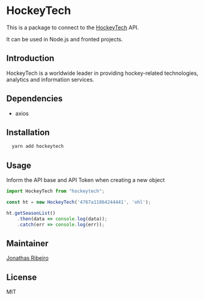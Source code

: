 # HockeyTech

This is a package to connect to the [HockeyTech](http://hockeytech.com/) API.

It can be used in Node.js and fronted projects.

## Introduction

HockeyTech is a worldwide leader in providing hockey-related technologies, analytics and information services.

## Dependencies

- axios

## Installation

```bash
  yarn add hockeytech
```

## Usage

Inform the API base and API Token when creating a new object

```javascript
import HockeyTech from "hockeytech";

const ht = new HockeyTech('4767a11864244441', 'ohl');

ht.getSeasonList()
    .then(data => console.log(data));
    .catch(err => console.log(err));
```

## Maintainer

[Jonathas Ribeiro][0]

## License

MIT

[0]: https://github.com/jonathas